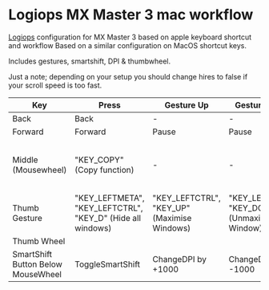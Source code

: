 # Logiops MX Master 3 mac workflow
[Logiops](https://github.com/PixlOne/logiops) configuration for MX Master 3 based on apple keyboard shortcut and workflow
Based on a similar configuration on MacOS shortcut keys.

Includes gestures, smartshift, DPI & thumbwheel.

Just a note; depending on your setup you should change hires to false if your scroll speed is too fast.

| Key | Press | Gesture Up | Gesture Down  |  Gesture Right  | Gesture Left  |
| ------------- | ------------- | ------------- | ------------- | ------------- | ------------- | 
| Back        |     Back    |    -      |    -     |    -     |     -     |
| Forward        |     Forward      |     Pause      |     Pause     |     Next Song      |     Previous Song    |
| Middle (Mousewheel)       |     "KEY_COPY"  (Copy function)   |    -      |      -     |     "KEY_LEFTMETA", "KEY_PAGEDOWN"  (Brave/Chrome browser shif to next tab)    |     "KEY_LEFTMETA", "KEY_PAGEUP"   (Brave/Chrome browser shif to previous tab)   |
| Thumb Gesture        |     "KEY_LEFTMETA", "KEY_LEFTCTRL", "KEY_D" (Hide all windows)     |     "KEY_LEFTCTRL", "KEY_UP" (Maximise Windows)     |     "KEY_LEFTCTRL", "KEY_DOWN" (Unmaximise Window)    |     "KEY_LEFTCTRL", "KEY_RIGHT" (Workspace Down/Right)      |     "KEY_LEFTCTRL" "KEY_LEFT" (Workspace Up/Left)     |
| Thumb Wheel        |           |         |           |     Volume Up       |     Volume Down     |
| SmartShift Button Below MouseWheel        |     ToggleSmartShift    |    ChangeDPI by +1000      |    ChangeDPI by -1000      |         |          |
